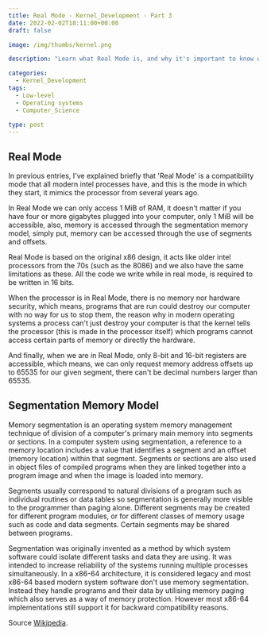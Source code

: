 ```yaml
---
title: Real Mode - Kernel_Development - Part 3
date: 2022-02-02T18:11:00+00:00
draft: false

image: /img/thumbs/kernel.png

description: "Learn what Real Mode is, and why it's important to know when developing a kernel"

categories:
  - Kernel_Development
tags:
  - Low-level
  - Operating systems
  - Computer_Science

type: post
---
```


## Real Mode

In previous entries, I've explained briefly that 'Real Mode' is a
compatibility mode that all modern intel processes have, and this is the
mode in which they start, it mimics the processor from several years
ago.

In Real Mode we can only access 1 MiB of RAM, it doesn't matter if you
have four or more gigabytes plugged into your computer, only 1 MiB will
be accessible, also, memory is accessed through the segmentation memory
model, simply put, memory can be accessed through the use of segments
and offsets.

Real Mode is based on the original x86 design, it acts like older intel
processors from the 70s (such as the 8086) and we also have the same
limitations as these. All the code we write while in real mode, is
required to be written in 16 bits.

When the processor is in Real Mode, there is no memory nor hardware
security, which means, programs that are run could destroy our computer
with no way for us to stop them, the reason why in modern operating
systems a process can't just destroy your computer is that the kernel
tells the processor (this is made in the processor itself) which
programs cannot access certain parts of memory or directly the hardware.

And finally, when we are in Real Mode, only 8-bit and 16-bit registers
are accessible, which means, we can only request memory address offsets
up to 65535 for our given segment, there can't be decimal numbers larger
than 65535.

## Segmentation Memory Model

Memory segmentation is an operating system memory management technique
of division of a computer's primary main memory into segments or
sections. In a computer system using segmentation, a reference to a
memory location includes a value that identifies a segment and an offset
(memory location) within that segment. Segments or sections are also
used in object files of compiled programs when they are linked together
into a program image and when the image is loaded into memory.

Segments usually correspond to natural divisions of a program such as
individual routines or data tables so segmentation is generally more
visible to the programmer than paging alone. Different segments may be
created for different program modules, or for different classes of
memory usage such as code and data segments. Certain segments may be
shared between programs.

Segmentation was originally invented as a method by which system
software could isolate different tasks and data they are using. It was
intended to increase reliability of the systems running multiple
processes simultaneously. In a x86-64 architecture, it is considered
legacy and most x86-64 based modern system software don't use memory
segmentation. Instead they handle programs and their data by utilising
memory paging which also serves as a way of memory protection. However
most x86-64 implementations still support it for backward compatibility
reasons.

Source [Wikipedia](https://en.wikipedia.org/wiki/Memory_segmentation).
